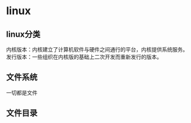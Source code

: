 # linux

## linux分类
内核版本：内核建立了计算机软件与硬件之间通行的平台，内核提供系统服务。
发行版本：一些组织在内核版的基础上二次开发而重新发行的版本。

## 文件系统
一切都是文件

## 文件目录

